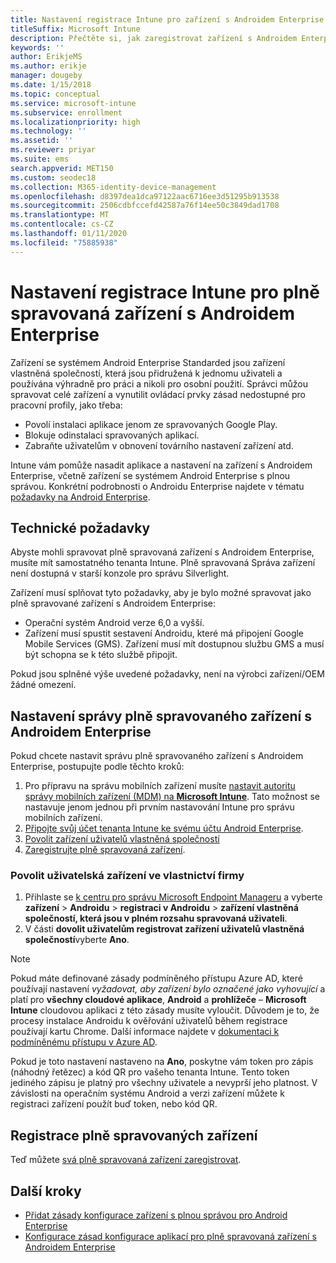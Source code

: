 ```yaml
---
title: Nastavení registrace Intune pro zařízení s Androidem Enterprise s plnou správou
titleSuffix: Microsoft Intune
description: Přečtěte si, jak zaregistrovat zařízení s Androidem Enterprise s plnou správou v Intune.
keywords: ''
author: ErikjeMS
ms.author: erikje
manager: dougeby
ms.date: 1/15/2018
ms.topic: conceptual
ms.service: microsoft-intune
ms.subservice: enrollment
ms.localizationpriority: high
ms.technology: ''
ms.assetid: ''
ms.reviewer: priyar
ms.suite: ems
search.appverid: MET150
ms.custom: seodec18
ms.collection: M365-identity-device-management
ms.openlocfilehash: d8397dea1dca97122aac6716ee3d51295b913538
ms.sourcegitcommit: 2506cdbfccefd42587a76f14ee50c3849dad1708
ms.translationtype: MT
ms.contentlocale: cs-CZ
ms.lasthandoff: 01/11/2020
ms.locfileid: "75885938"
---
```

# <a name="set-up-intune-enrollment-of-android-enterprise-fully-managed-devices"></a>Nastavení registrace Intune pro plně spravovaná zařízení s Androidem Enterprise 

Zařízení se systémem Android Enterprise Standarded jsou zařízení vlastněná společností, která jsou přidružená k jednomu uživateli a používána výhradně pro práci a nikoli pro osobní použití. Správci můžou spravovat celé zařízení a vynutilit ovládací prvky zásad nedostupné pro pracovní profily, jako třeba:
- Povolí instalaci aplikace jenom ze spravovaných Google Play.
- Blokuje odinstalaci spravovaných aplikací.
- Zabraňte uživatelům v obnovení továrního nastavení zařízení atd.

Intune vám pomůže nasadit aplikace a nastavení na zařízení s Androidem Enterprise, včetně zařízení se systémem Android Enterprise s plnou správou. Konkrétní podrobnosti o Androidu Enterprise najdete v tématu [požadavky na Android Enterprise](https://support.google.com/work/android/answer/6174145?hl=en&ref_topic=6151012).

## <a name="technical-requirements"></a>Technické požadavky

Abyste mohli spravovat plně spravovaná zařízení s Androidem Enterprise, musíte mít samostatného tenanta Intune. Plně spravovaná Správa zařízení není dostupná v starší konzole pro správu Silverlight.

Zařízení musí splňovat tyto požadavky, aby je bylo možné spravovat jako plně spravované zařízení s Androidem Enterprise:

- Operační systém Android verze 6,0 a vyšší.
- Zařízení musí spustit sestavení Androidu, které má připojení Google Mobile Services (GMS). Zařízení musí mít dostupnou službu GMS a musí být schopna se k této službě připojit.

Pokud jsou splněné výše uvedené požadavky, není na výrobci zařízení/OEM žádné omezení.

## <a name="set-up-android-enterprise-fully-managed-device-management"></a>Nastavení správy plně spravovaného zařízení s Androidem Enterprise

Pokud chcete nastavit správu plně spravovaného zařízení s Androidem Enterprise, postupujte podle těchto kroků:

1. Pro přípravu na správu mobilních zařízení musíte [nastavit autoritu správy mobilních zařízení (MDM) na **Microsoft Intune**](../fundamentals/mdm-authority-set.md). Tato možnost se nastavuje jenom jednou při prvním nastavování Intune pro správu mobilních zařízení.
2. [Připojte svůj účet tenanta Intune ke svému účtu Android Enterprise](connect-intune-android-enterprise.md).
3. [Povolit zařízení uživatelů vlastněná společností](#enable-corporate-owned-user-devices)
4. [Zaregistrujte plně spravovaná zařízení](#enroll-the-fully-managed-devices).

### <a name="enable-corporate-owned-user-devices"></a>Povolit uživatelská zařízení ve vlastnictví firmy

1. Přihlaste se [k centru pro správu Microsoft Endpoint Manageru](https://go.microsoft.com/fwlink/?linkid=2109431) a vyberte **zařízení** > **Androidu** > **registraci v Androidu**  > **zařízení vlastněná společností, která jsou v plném rozsahu spravovaná uživateli**.
2. V části **dovolit uživatelům registrovat zařízení uživatelů vlastněná společností**vyberte **Ano**.

> [!NOTE]
> Pokud máte definované zásady podmíněného přístupu Azure AD, které používají nastavení *vyžadovat, aby zařízení bylo označené jako vyhovující* a platí pro **všechny cloudové aplikace**, **Android** a **prohlížeče** – **Microsoft Intune** cloudovou aplikaci z této zásady musíte vyloučit. Důvodem je to, že procesy instalace Androidu k ověřování uživatelů během registrace používají kartu Chrome. Další informace najdete v [dokumentaci k podmíněnému přístupu v Azure AD](https://docs.microsoft.com/azure/active-directory/conditional-access/).

Pokud je toto nastavení nastaveno na **Ano**, poskytne vám token pro zápis (náhodný řetězec) a kód QR pro vašeho tenanta Intune. Tento token jediného zápisu je platný pro všechny uživatele a nevyprší jeho platnost. V závislosti na operačním systému Android a verzi zařízení můžete k registraci zařízení použít buď token, nebo kód QR.

## <a name="enroll-the-fully-managed-devices"></a>Registrace plně spravovaných zařízení
Teď můžete [svá plně spravovaná zařízení zaregistrovat](android-dedicated-devices-fully-managed-enroll.md).

## <a name="next-steps"></a>Další kroky
- [Přidat zásady konfigurace zařízení s plnou správou pro Android Enterprise](../configuration/device-restrictions-android-for-work.md#device-owner-only)
- [Konfigurace zásad konfigurace aplikací pro plně spravovaná zařízení s Androidem Enterprise](../apps/app-configuration-policies-use-android.md)

